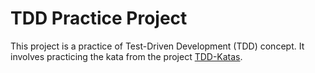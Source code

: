 # TDD Practice Project

This project is a practice of Test-Driven Development (TDD) concept. It involves practicing the kata from the project [TDD-Katas](https://github.com/garora/TDD-Katas).
